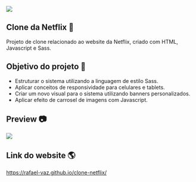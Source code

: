 [![](https://img.shields.io/badge/Netflix-E50914?style=for-the-badge&logo=netflix&logoColor=white)](https://netflix-clone-bootcamp.netlify.app/)

## Clone da Netflix 🎥

Projeto de clone relacionado ao website da Netflix, criado com HTML, Javascript e Sass.

## Objetivo do projeto :rocket:

- Estruturar o sistema utilizando a linguagem de estilo Sass.
- Aplicar conceitos de responsividade para celulares e tablets.
- Criar um novo visual para o sistema utilizando banners personalizados.
- Aplicar efeito de carrosel de imagens com Javascript.

## Preview :camera:

<img src="https://github.com/rafael-vaz/netflix-clone-project/blob/main/netflix-clone-preview.jpg?raw=true">

## Link do website 🌎

https://rafael-vaz.github.io/clone-netflix/
